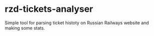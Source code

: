 # rzd-tickets-analyser

Simple tool for parsing ticket histoty on Russian Railways website and making some stats. 
